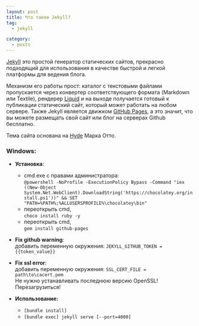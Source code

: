 ```yaml
---
layout: post
title: Что такое Jekyll?
tag:
  - jekyll

category:
  - posts
---
```


[Jekyll](http://jekyllrb.com) это простой генератор статических сайтов, прекрасно подходящий для использования в качестве быстрой и легкой платформы для ведения блога.<!--more-->

Механизм его работы прост: каталог с текстовыми файлами пропускается через конвертер соответствующего формата (Markdown или Textile), рендерер [Liquid](https://github.com/Shopify/liquid/wiki) и на выходе получается готовый к публикации статический сайт, который может работать на любом сервере. Также Jekyll является движком [GitHub Pages](http://pages.github.com/), а это значит, что вы можете размещать свой сайт или блог на серверах Github бесплатно.

Тема сайта основана на [Hyde](https://github.com/poole/hyde) Марка Отто.


### Windows:

  * **Установка**:
    * cmd.exe c правами администратора:  
    `@powershell -NoProfile -ExecutionPolicy Bypass -Command "iex ((New-Object System.Net.WebClient).DownloadString('https://chocolatey.org/install.ps1'))" && SET "PATH=%PATH%;%ALLUSERSPROFILE%\chocolatey\bin"`
    * переоткрыть cmd,  
     `choco install ruby -y`
    * переоткрыть cmd,  
    `gem install github-pages`

  * **Fix github warning**:  
  добавить переменную окружения: `JEKYLL_GITHUB_TOKEN = {{token_value}}`

  * **Fix ssl error**:  
  добавить переменную окружения: `SSL_CERT_FILE = path\to\cacert.pem`  
  Не нужно устанавливать последнюю версию OpenSSL!  
  Перезагрузиться!

  * **Использование:**
    * `[bundle install]`
    * `[bundle exec] jekyll serve [--port=4000]`
